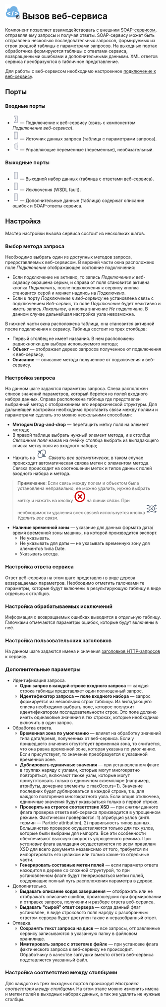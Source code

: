 # ![](../../images/icons/vendors/wsdlclient.svg) Вызов веб-сервиса

Компонент позволяет взаимодействовать с внешним [SOAP-сервисом](https://ru.wikipedia.org/wiki/SOAP), отправляя ему запросы и получая ответы. SOAP-сервису может быть отправлено несколько последовательных запросов, формируемых из строк входной таблицы с параметрами запросов. На выходных портах обработчика формируются таблицы с ответами сервиса, возвращенными ошибками и дополнительными данными. XML ответов сервиса преобразуются в табличное представление.

Для работы с веб-сервисом необходимо настроенное [подключение к веб-сервису](../../integration/connections/list/web-service.md).

## Порты

### Входные порты

* ![](../../images/icons/ports/input_connection_inactive.svg) — Подключение к веб-сервису (связь с компонентом *Подключение  веб-сервиса*).
* ![](../../images/icons/ports/output_table_inactive.svg) — Источник данных запроса (таблица с параметрами запроса).
* ![](../../images/icons/ports/optional_input_variable_inactive.svg) — Управляющие переменные (переменные), необязательный.

### Выходные порты

* ![](../../images/icons/ports/output_table_inactive.svg) — Выходной набор данных (таблица с ответами веб-сервиса).
* ![](../../images/icons/ports/output_table_inactive.svg) — Исключения (WSDL fault).
* ![](../../images/icons/ports/output_table_inactive.svg) — Дополнительные данные (таблица) содержат описание ошибок и SOAP-ответы сервиса.

## Настройка

Мастер настройки вызова сервиса состоит из нескольких шагов.

### Выбор метода запроса

Необходимо выбрать один из доступных методов запроса, предоставляемых веб-сервисом. В верхней части окна расположено поле *Подключение* отображающее состояние подключения:

* Если подключение не активно, то запись *Подключение к веб-сервису* окрашена серым, и справа от поля становится активна кнопка *Подключить*, после подключения к сервису кнопка становится серой и меняет надпись на *Подключено*.
* Если к порту *Подключение к веб-сервису* не установлена связь с подключением *Веб-сервис*, то поле *Подключение* будет неактивно и иметь запись *Локальное*, а кнопка значение *Не подключено*. В данном случае дальнейшая настройка узла невозможна.

В нижней части окна расположена таблица, она становится активной после подключения к сервису. Таблица состоит из трех столбцов:

* Первый столбец не имеет названия. В нем расположены радиокнопки для выбора используемого метода;
* **Объект** — отображает дерево запросов полученное от подключения к веб-сервису;
* **Описание** — описание метода полученное от подключения к веб-сервису.

### Настройка запроса

На данном шаге задаются параметры запроса. Слева расположен список значений параметров, который берется из полей входного набора данных. Справа расположена таблица где представлен выбранный метод с отображением его иерархической структуры. Для дальнейшей настройки необходимо проставить связи между полями и параметрами сделать это можно несколькими способами:

* **Методом Drag-and-drop** — перетащить метку поля на элемент метода;
* В правой таблице выбрать нужный элемент метода, и в столбце *Связанные поля* нажав на ячейку столбца выбрать из выпадающего списка метку поля из входного набора;
* Нажать на ![](../../images/icons/toolbar-controls_18x18/toolbar-controls_18x18_auto-connect_default.svg) *Связать все автоматически*, в таком случае происходит автоматическая связка метки с элементом метода. Связка происходит на соотношении меток и типов данных полей входного набора и метода.

> **Примечание**: Если связь между полем и объектом была установлена неправильно, ее можно удалить, нужно выбрать метку и нажать на кнопку ![](../../media/app/icons/toolbar-18/toolbar-delete-join.svg) на линии связи. При необходимости удаления всех связей используется кнопка ![](../../images/icons/toolbar-controls_18x18/toolbar-controls_18x18_remove-all-links_default.svg) *Удалить все связи*.

* **Наличие временной зоны** — указание для данных формата дата/время временной зоны машины, на которой производится экспорт.
  * Не указывать.
  * Не указывать для даты — не указывать временную зону для элементов типа Date.
  * Указывать всегда.

### Настройка ответа сервиса

Ответ веб-сервиса на этом шаге представлен в виде дерева возвращаемых параметров. Необходимо отметить галочками те параметры, которые будут включены в результирующую таблицу в виде отдельных столбцов.

### Настройка обрабатываемых исключений

Информация о возвращаемых ошибках выводится в отдельную таблицу. Галочками отмечаются параметры ошибок, которые будут включены в неё.

### Настройка пользовательских заголовков

На данном шаге задаются имена и значения [заголовков HTTP-запросов](https://ru.wikipedia.org/wiki/HTTP#Заголовки) к сервису.

### Дополнительные параметры

* Идентификация запроса.
  * **Один запрос в каждой строке входного запроса** — каждая строка таблицы представляет один полноценный запрос.
  * **Идентификатор запроса — поле входного набора** — запрос формируется из нескольких строк таблицы. Из выпадающего списка необходимо выбрать поле, которое послужит идентификатором последовательности строк. Это поле должно иметь одинаковые значения в тех строках, которые необходимо включить в один запрос.
* Обработка ответа.
  * **Временная зона по умолчанию** — влияет на обработку значений типа дата/время, полученных от веб-сервиса. Если у пришедшего значения отсутствует временная зона, то считается, что она равна временной зоне, которая указана по умолчанию. Если присутствует, то значение преобразуется к указанной временной зоне.
  * **Дублировать единичные значения** — при установленном флаге в группах наряду с узлами, которые могут многократно повторяться, включают также узлы, которые могут присутствовать только в единичном экземпляре (например, атрибуты, дочерние элементы с maxOccurs=1). Значение последних будет дублироваться в каждой строке, т.е. для каждого повторения многократного узла. Если опция отключена, единичные значения будут указываться только в первой строке.
  * **Проверять на строгое соответствие XSD** — при *снятии* данного флага проверка ответа веб-сервиса производится в упрощенном режиме. Фактически проверяются: 1) атрибуция узлов (англ. термин — Particle attribution), 2) правильность типов данных. Большинство проверок осуществляются только для тех узлов, которые были выбраны для импорта. Все эти особенности обеспечивают высокую скорость упрощенного режима. При *установке* флага валидация осуществляется по всем правилам XSD для всего документа независимо от того, требуется ли импортировать его целиком или только какие-то отдельные части.
  * **Генерировать составные метки полей** — если параметр ответа находится в дереве со сложной структурой, то при установленном флаге будут генерироваться метки полей, содержащие полный путь расположения параметра в дереве.
* Дополнительно.
  * **Выдавать описание кодов завершения** — отображать или не отображать описание ошибок, произошедших при формировании и отправке запроса, получении и разборе ответа веб-сервиса.
  * **Выдавать "сырой" ответ сервера** —  когда данный флаг установлен, в виде строкового поля наряду с разобранным ответом сервера будет доступен также и неразобранный ответ.
* Отладка.
  * **Сохранять текст запроса на диск** — все запросы, отправленные сервису записываются в указанную папку в файловом хранилище.
  * **Имитировать запрос с ответом в файле** — при установке флага фактического запроса к веб-сервису не происходит. Обработчику в качестве заглушки вместо ответа веб-сервиса подставляется указанный файл.

### Настройка соответствия между столбцами

Для каждого из трех выходных портов происходит *Настройка соответствия между столбцами*. На этом этапе можно изменить имена и метки полей в выходных наборах данных, а так же удалить не нужные столбцы.